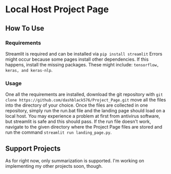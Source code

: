 # Local Host Project Page

## How To Use

### Requirements

Streamlit is required and can be installed via `pip install streamlit`
Errors might occur because some pages install other dependencies. If this happens, install the missing packages. These might include: `tensorflow, keras, and keras-nlp`.

### Usage

One all the requirements are installed, download the git repository with `git clone https://github.com/dashblack576/Project_Page.git` move all the files into the directory of your choice. Once the files are collected in one repository, simply run the run.bat file and the landing page should load on a local host. You may experience a problem at first from antivirus software, but streamlit is safe and this should pass. If the run file doesn't work, navigate to the given directory where the Project Page files are stored and run the command `streamlit run landing_page.py`. 

## Support Projects

As for right now, only summarization is supported. I'm working on implementing my other projects soon, though.
